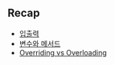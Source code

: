 ## Recap

  - [입출력](./Back-End/studyJava/개념/입출력.md)
  - [변수와 메서드](./Back-End/studyJava/개념/변수와메서드.md)
  - [Overriding vs Overloading](./Back-End/studyJava/개념/OverrideOverload.md)